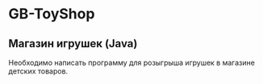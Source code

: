# GB-ToyShop  

## Магазин игрушек (Java)  

Необходимо написать программу для розыгрыша игрушек в магазине детских товаров.  
